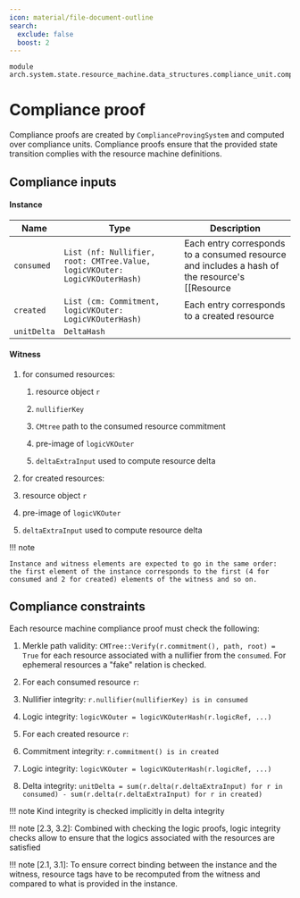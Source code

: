 ```yaml
---
icon: material/file-document-outline
search:
  exclude: false
  boost: 2
---
```


```juvix
module arch.system.state.resource_machine.data_structures.compliance_unit.compliance_proof;
```

# Compliance proof

Compliance proofs are created by `ComplianceProvingSystem` and computed over compliance units. Compliance proofs ensure that the provided state transition complies with the resource machine definitions.

## Compliance inputs

#### Instance

|Name|Type|Description|
|-|-|-|
|`consumed`|`List (nf: Nullifier, root: CMTree.Value, logicVKOuter: LogicVKOuterHash)`|Each entry corresponds to a consumed resource and includes a hash of the resource's [[Resource | `logicRef` component]]|
|`created`|`List (cm: Commitment, logicVKOuter: LogicVKOuterHash)`|Each entry corresponds to a created resource|
|`unitDelta`|`DeltaHash`||

#### Witness

1. for consumed resources:

    1. resource object `r`

    2. `nullifierKey`

    3. `CMtree` path to the consumed resource commitment

    4. pre-image of `logicVKOuter`

    5. `deltaExtraInput` used to compute resource delta

2. for created resources:

  1. resource object `r`

  2. pre-image of `logicVKOuter`

  3. `deltaExtraInput` used to compute resource delta

!!! note

    Instance and witness elements are expected to go in the same order: the first element of the instance corresponds to the first (4 for consumed and 2 for created) elements of the witness and so on.

## Compliance constraints
Each resource machine compliance proof must check the following:

1. Merkle path validity: `CMTree::Verify(r.commitment(), path, root) = True` for each resource associated with a nullifier from the `consumed`. For ephemeral resources a "fake" relation is checked.

2. For each consumed resource `r`:

  1. Nullifier integrity: `r.nullifier(nullifierKey) is in consumed`
  3. Logic integrity: `logicVKOuter = logicVKOuterHash(r.logicRef, ...)`

3. For each created resource `r`:

  1. Commitment integrity: `r.commitment() is in created`
  2. Logic integrity: `logicVKOuter = logicVKOuterHash(r.logicRef, ...)`

4. Delta integrity: `unitDelta = sum(r.delta(r.deltaExtraInput) for r in consumed) - sum(r.delta(r.deltaExtraInput) for r in created)`

!!! note
    Kind integrity is checked implicitly in delta integrity

!!! note
    [2.3, 3.2]: Combined with checking the logic proofs, logic integrity checks allow to ensure that the logics associated with the resources are satisfied

!!! note
    [2.1, 3.1]: To ensure correct binding between the instance and the witness, resource tags have to be recomputed from the witness and compared to what is provided in the instance.
